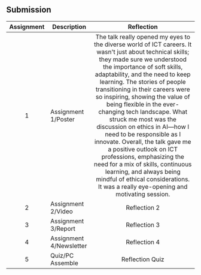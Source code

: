 ## Submission
| Assignment | Description  | Reflection |
| :-----: |  ------ | :-----: |
| 1 | Assignment 1/Poster | The talk really opened my eyes to the diverse world of ICT careers. It wasn't just about technical skills; they made sure we understood the importance of soft skills, adaptability, and the need to keep learning. The stories of people transitioning in their careers were so inspiring, showing the value of being flexible in the ever-changing tech landscape. What struck me most was the discussion on ethics in AI—how I need to be responsible as I innovate. Overall, the talk gave me a positive outlook on ICT professions, emphasizing the need for a mix of skills, continuous learning, and always being mindful of ethical considerations. It was a really eye-opening and motivating session. | Reflection 1 |
| 2 | Assignment 2/Video | Reflection 2 |
| 3 | Assignment 3/Report | Reflection 3 |
| 4 | Assignment 4/Newsletter | Reflection 4 |
| 5 | Quiz/PC Assemble | Reflection Quiz |
